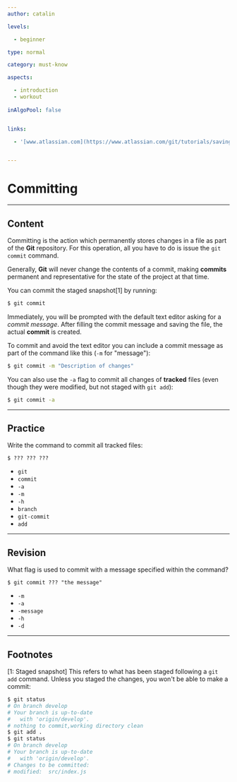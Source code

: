 ```yaml
---
author: catalin

levels:

  - beginner

type: normal

category: must-know

aspects:

  - introduction
  - workout
  
inAlgoPool: false


links:

  - '[www.atlassian.com](https://www.atlassian.com/git/tutorials/saving-changes/git-commit){website}'


---
```


# Committing

---
## Content

Committing is the action which permanently stores changes in a file as part of the **Git** repository. For this operation, all you have to do is issue the `git commit` command.

Generally, **Git** will never change the contents of a commit, making **commits** permanent and representative for the state of the project at that time.

You can commit the staged snapshot[1] by running:
```bash
$ git commit
```
Immediately, you will be prompted with the default text editor asking for a *commit message*. After filling the commit message and saving the file, the actual **commit** is created.

To commit and avoid the text editor you can include a commit message as part of the command like this (`-m` for "message"):
```bash
$ git commit -m "Description of changes"
```
You can also use the `-a` flag to commit all changes of **tracked** files (even though they were modified, but not staged with `git add`):
```bash
$ git commit -a
```

---
## Practice

Write the command to commit all tracked files:
```
$ ??? ??? ???
```

* `git`
* `commit`
* `-a`
* `-m`
* `-h`
* `branch`
* `git-commit`
* `add`

---
## Revision

What flag is used to commit with a message specified within the command?
```
$ git commit ??? "the message"
```

* `-m`
* `-a`
* `-message`
* `-h`
* `-d`

---
## Footnotes
[1: Staged snapshot]
This refers to what has been staged following a `git add` command. Unless you staged the changes, you won't be able to make a commit:
```bash
$ git status
# On branch develop
# Your branch is up-to-date
#   with 'origin/develop'.
# nothing to commit,working directory clean
$ git add .
$ git status
# On branch develop
# Your branch is up-to-date
#   with 'origin/develop'.
# Changes to be committed:
# modified:  src/index.js

```
 
